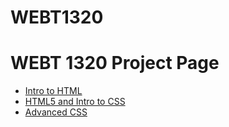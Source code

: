 # WEBT1320
# WEBT 1320 Project Page
<ul>
    <li><a href="into_to_html/index.html">Intro to HTML</a></li>
    <li><a href="HTML5_intro_to_css/index.html" target="_blank">HTML5 and Intro to CSS</a></li>
    <li><a href="adv_css/index.html" target="_blank">Advanced CSS</a></li>
<ul>